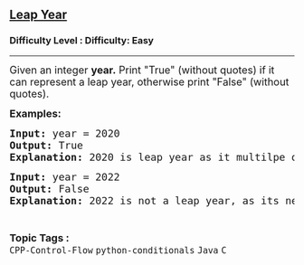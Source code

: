 <h2><a href="https://www.geeksforgeeks.org/problems/leap-year-1598599919--155509/1?page=5&status=unsolved&sortBy=accuracy">Leap Year</a></h2><h3>Difficulty Level : Difficulty: Easy</h3><hr><div class="problems_problem_content__Xm_eO"><p><span style="font-size: 18px;">Given an integer <strong>year.</strong> Print "True" (without quotes) if it can represent a leap year, otherwise print "False" (without quotes).</span></p>
<p><strong><span style="font-size: 18px;">Examples:</span></strong><span style="font-size: 18px;"><strong> </strong></span></p>
<pre><span style="font-size: 18px;"><strong>Input: </strong>year = 2020
<strong>Output: </strong>True
<strong>Explanation: </strong>2020 is leap year as it multilpe of 4 but not a multiple of 100.</span></pre>
<pre><span style="font-size: 18px;"><strong>Input: </strong>year = 2022
<strong>Output: </strong>False
<strong>Explanation: </strong>2022 is not a leap year, as its neither multiple of 400 nor of 4.</span></pre></div><br><p><span style=font-size:18px><strong>Topic Tags : </strong><br><code>CPP-Control-Flow</code>&nbsp;<code>python-conditionals</code>&nbsp;<code>Java</code>&nbsp;<code>C</code>&nbsp;